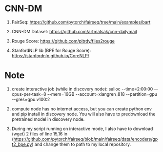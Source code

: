 # CNN-DM

1. FairSeq: https://github.com/pytorch/fairseq/tree/main/examples/bart

2. CNN-DM Dataset: https://github.com/artmatsak/cnn-dailymail

3. Rouge Score: https://github.com/pltrdy/files2rouge

4. StanfordNLP lib (BPE for Rouge Score): https://stanfordnlp.github.io/CoreNLP/

# Note

1. create interactive job (while in discovery node): salloc --time=2:00:00 --cpus-per-task=8 --mem=16GB --account=xiangren_818 --partition=gpu --gres=gpu:v100:2

2. compute node has no internet access, but you can create python env and pip install in discovery node. You will also have to predownload the pretrained model in discovery node.

3. During my script running on interactive mode, I also have to download (wget) 2 files of line 15,16 in (https://github.com/pytorch/fairseq/blob/main/fairseq/data/encoders/gpt2_bpe.py) and change them to path to my local repository.
